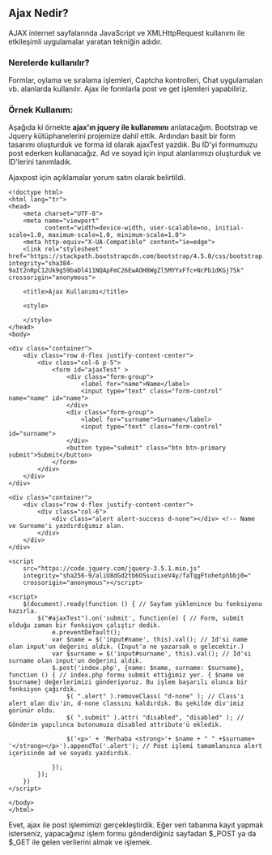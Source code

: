 ## Ajax Nedir?

AJAX internet sayfalarında JavaScript ve XMLHttpRequest kullanımı ile etkileşimli uygulamalar yaratan tekniğin adıdır.

### Nerelerde kullanılır?

Formlar, oylama ve sıralama işlemleri, Captcha kontrolleri, Chat uygulamaları vb. alanlarda kullanılır. Ajax ile formlarla post ve get işlemleri yapabiliriz.

### Örnek Kullanım:

Aşağıda ki örnekte **ajax'ın jquery ile kullanımını** anlatacağım.
Bootstrap ve Jquery kütüphanelerini projemize dahil ettik. Ardından basit bir form tasarımı oluşturduk ve forma id olarak ajaxTest yazdık.
Bu ID'yi formumuzu post ederken kullanacağız. Ad ve soyad için input alanlarımızı oluşturduk ve ID'lerini tanımladık. 

Ajaxpost için açıklamalar yorum satırı olarak belirtildi.
```
<!doctype html>
<html lang="tr">
<head>
    <meta charset="UTF-8">
    <meta name="viewport"
          content="width=device-width, user-scalable=no, initial-scale=1.0, maximum-scale=1.0, minimum-scale=1.0">
    <meta http-equiv="X-UA-Compatible" content="ie=edge">
    <link rel="stylesheet" href="https://stackpath.bootstrapcdn.com/bootstrap/4.5.0/css/bootstrap.min.css" integrity="sha384-9aIt2nRpC12Uk9gS9baDl411NQApFmC26EwAOH8WgZl5MYYxFfc+NcPb1dKGj7Sk" crossorigin="anonymous">

    <title>Ajax Kullanımı</title>

    <style>

    </style>
</head>
<body>

<div class="container">
    <div class="row d-flex justify-content-center">
        <div class="col-6 p-5">
            <form id="ajaxTest" >
                <div class="form-group">
                    <label for="name">Name</label>
                    <input type="text" class="form-control" name="name" id="name">
                </div>
                <div class="form-group">
                    <label for="surname">Surname</label>
                    <input type="text" class="form-control" id="surname">
                </div>
                <button type="submit" class="btn btn-primary submit">Submit</button>
            </form>
        </div>
    </div>
</div>

<div class="container">
    <div class="row d-flex justify-content-center">
        <div class="col-6">
            <div class="alert alert-success d-none"></div> <!-- Name ve Surname'i yazdırdığımız alan.
        </div>
    </div>
</div>

<script
    src="https://code.jquery.com/jquery-3.5.1.min.js"
    integrity="sha256-9/aliU8dGd2tb6OSsuzixeV4y/faTqgFtohetphbbj0="
    crossorigin="anonymous"></script>

<script>
    $(document).ready(function () { // Sayfam yüklenince bu fonksiyonu hazırla.
        $("#ajaxTest").on('submit', function(e) { // Form, submit olduğu zaman bir fonksiyon çalıştır dedik.
            e.preventDefault();
            var $name = $('input#name', this).val(); // Id'si name olan input'un değerini aldık. (Input'a ne yazarsak o gelecektir.)
            var $surname = $('input#surname', this).val(); // Id'si surname olan input'un değerini aldık.
            $.post('index.php', {name: $name, surname: $surname}, function () { // index.php formu submit ettiğimiz yer. { $name ve $surname} değerlerimizi gönderiyoruz. Bu işlem başarılı olunca bir fonksiyon çağırdık.
                $( ".alert" ).removeClass( "d-none" ); // Class'ı alert olan div'in, d-none classını kaldırdık. Bu şekilde div'imiz görünür oldu.
                $( ".submit" ).attr( "disabled", "disabled" ); // Gönderim yapılınca butonumuza disabled attribute'ü ekledik.

                $('<p>' + 'Merhaba <strong>'+ $name + " " +$surname+ '</strong></p>').appendTo('.alert'); // Post işlemi tamamlanınca alert içerisinde ad ve soyadı yazdırdık.

            });
        });
    })
</script>

</body>
</html>
```

Evet, ajax ile post işlemimizi gerçekleştirdik. Eğer veri tabanına kayıt yapmak isterseniz, yapacağınız işlem formu gönderdiğiniz sayfadan $_POST ya da $_GET ile gelen verilerini almak ve işlemek. 
